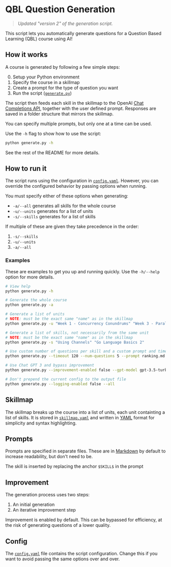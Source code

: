 # QBL Question Generation

> *Updated "version 2" of the generation script.*

This script lets you automatically generate questions for a Question Based Learning (QBL) course using AI!


## How it works

A course is generated by following a few simple steps:

0. Setup your Python environment
1. Specify the course in a skillmap
2. Create a prompt for the type of question you want
3. Run the script ([`generate.py`](src/generate.py))

The script then feeds each skill in the skillmap to the OpenAI [Chat Completions API](https://platform.openai.com/docs/guides/text-generation/chat-completions-api), together with the user defined prompt.  Responses are saved in a folder structure that mirrors the skillmap.

You can specify multiple prompts, but only one at a time can be used.

Use the `-h` flag to show how to use the script:

```bash
python generate.py -h
```

See the rest of the README for more details.

## How to run it

The script runs using the configuration in [`config.yaml`](config.yaml). However, you can override the configured behavior by passing options when running.

You must specify either of these options when generating:

- `-a/--all` generates all skills for the whole course
- `-u/--units` generates for a list of units
- `-s/--skills` generates for a list of skills

If multiple of these are given they take precedence in the order:

1. `-s/--skills`
2. `-u/--units`
3. `-a/--all`

### Examples

These are examples to get you up and running quickly. Use the `-h/--help` option for more details.

```bash
# View help
python generate.py -h
```

```bash
# Generate the whole course
python generate.py -a
```

```bash
# Generate a list of units
# NOTE: must be the exact same "name" as in the skillmap
python generate.py -u "Week 1 - Concurrency Conundrums" "Week 3 - Parallel Performance"
```

```bash
# Generate a list of skills, not necessarily from the same unit
# NOTE: must be the exact same "name" as in the skillmap
python generate.py -s "Using Channels" "Go Language Basics 2"
```

```bash
# Use custom number of questions per skill and a custom prompt and timeout
python generate.py --timeout 120 --num-questions 5 --prompt ranking.md --all
```

```bash
# Use Chat GPT 3 and bypass improvement
python generate.py --improvement-enabled false --gpt-model gpt-3.5-turbo --all
```

```bash
# Don't prepend the current config to the output file
python generate.py --logging-enabled false --all
```

## Skillmap

<!-- Folders:

- `prompts/` stores user defined prompts
- `responses/` stores the generated questions
- `src/` stores the script and other source files

Files: 

- `srs/generate.py` the script
- `skillmap.yaml` contains the skillmap
- `config.yaml` contains the script configuration
- `requirements.txt` contains the script dependencies -->

The skillmap breaks up the course into a list of units, each unit containting a list of skills. It is stored in [`skillmap.yaml`](skillmap.yaml) and written in [YAML](https://spacelift.io/blog/yaml) format for simplicity and syntax highlighting.

## Prompts

Prompts are specified in separate files. These are in [Markdown](https://www.markdownguide.org/basic-syntax/) by default to increase readability, but don't need to be.

The skill is inserted by replacing the anchor `$SKILL$` in the prompt

## Improvement

The generation process uses two steps:

1. An initial generation
2. An iterative improvement step

Improvement is enabled by default. This can be bypassed for efficiency, at the risk of generating questions of a lower quality.

## Config

The [`config.yaml`](config.yaml) file contains the script configuration. Change this if you want to avoid passing the same options over and over.
